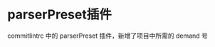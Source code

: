 <!--
 * @Author: wangjie59
 * @Date: 2021-04-28 12:53:56
 * @LastEditors: wangjie59
 * @LastEditTime: 2021-04-28 12:56:23
 * @Description: readme
 * @FilePath: /weixin/Users/wangjie/Documents/study/test/commitlint-with-demand/README.md
-->

# parserPreset插件

commitlintrc 中的 parserPreset 插件，新增了项目中所需的 demand 号
